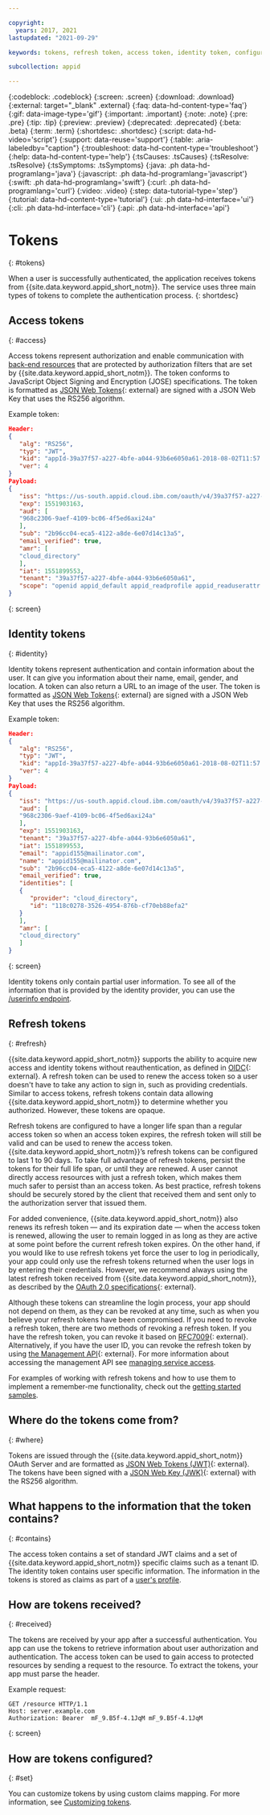 ```yaml
---

copyright:
  years: 2017, 2021
lastupdated: "2021-09-29"

keywords: tokens, refresh token, access token, identity token, configuration, authorization, authentication, app security, access, identity, refresh

subcollection: appid

---
```


{:codeblock: .codeblock}
{:screen: .screen}
{:download: .download}
{:external: target="_blank" .external}
{:faq: data-hd-content-type='faq'}
{:gif: data-image-type='gif'}
{:important: .important}
{:note: .note}
{:pre: .pre}
{:tip: .tip}
{:preview: .preview}
{:deprecated: .deprecated}
{:beta: .beta}
{:term: .term}
{:shortdesc: .shortdesc}
{:script: data-hd-video='script'}
{:support: data-reuse='support'}
{:table: .aria-labeledby="caption"}
{:troubleshoot: data-hd-content-type='troubleshoot'}
{:help: data-hd-content-type='help'}
{:tsCauses: .tsCauses}
{:tsResolve: .tsResolve}
{:tsSymptoms: .tsSymptoms}
{:java: .ph data-hd-programlang='java'}
{:javascript: .ph data-hd-programlang='javascript'}
{:swift: .ph data-hd-programlang='swift'}
{:curl: .ph data-hd-programlang='curl'}
{:video: .video}
{:step: data-tutorial-type='step'}
{:tutorial: data-hd-content-type='tutorial'}
{:ui: .ph data-hd-interface='ui'}
{:cli: .ph data-hd-interface='cli'}
{:api: .ph data-hd-interface='api'}


# Tokens
{: #tokens}

When a user is successfully authenticated, the application receives tokens from {{site.data.keyword.appid_short_notm}}. The service uses three main types of tokens to complete the authentication process.
{: shortdesc}


## Access tokens
{: #access}

Access tokens represent authorization and enable communication with [back-end resources](/docs/appid?topic=appid-backend) that are protected by authorization filters that are set by {{site.data.keyword.appid_short_notm}}. The token conforms to JavaScript Object Signing and Encryption (JOSE) specifications. The token is formatted as [JSON Web Tokens](https://jwt.io/introduction/){: external} are signed with a JSON Web Key that uses the RS256 algorithm.


Example token:
   ```json
   Header:
   {
      "alg": "RS256",
      "typ": "JWT",
      "kid": "appId-39a37f57-a227-4bfe-a044-93b6e6050a61-2018-08-02T11:57:43.401",
      "ver": 4
   }
   Payload:
   {
      "iss": "https://us-south.appid.cloud.ibm.com/oauth/v4/39a37f57-a227-4bfe-a044-93b6e6050a61",
      "exp": 1551903163,
      "aud": [
      "968c2306-9aef-4109-bc06-4f5ed6axi24a"
      ],
      "sub": "2b96cc04-eca5-4122-a8de-6e07d14c13a5",
      "email_verified": true,
      "amr": [
      "cloud_directory"
      ],
      "iat": 1551899553,
      "tenant": "39a37f57-a227-4bfe-a044-93b6e6050a61",
      "scope": "openid appid_default appid_readprofile appid_readuserattr appid_writeuserattr appid_authenticated"
   }
   ```
   {: screen}

## Identity tokens
{: #identity}

Identity tokens represent authentication and contain information about the user. It can give you information about their name, email, gender, and location. A token can also return a URL to an image of the user. The token is formatted as [JSON Web Tokens](https://jwt.io/introduction/){: external} are signed with a JSON Web Key that uses the RS256 algorithm.


Example token:
   ```json
   Header:
   {
      "alg": "RS256",
      "typ": "JWT",
      "kid": "appId-39a37f57-a227-4bfe-a044-93b6e6050a61-2018-08-02T11:57:43.401",
      "ver": 4
   }
   Payload:
   {
      "iss": "https://us-south.appid.cloud.ibm.com/oauth/v4/39a37f57-a227-4bfe-a044-93b6e6050a61",
      "aud": [
      "968c2306-9aef-4109-bc06-4f5ed6axi24a"
      ],
      "exp": 1551903163,
      "tenant": "39a37f57-a227-4bfe-a044-93b6e6050a61",
      "iat": 1551899553,
      "email": "appid155@mailinator.com",
      "name": "appid155@mailinator.com",
      "sub": "2b96cc04-eca5-4122-a8de-6e07d14c13a5",
      "email_verified": true,
      "identities": [
      {
         "provider": "cloud_directory",
         "id": "118c0278-3526-4954-876b-cf70eb88efa2"
      }
      ],
      "amr": [
      "cloud_directory"
      ]
   }
   ```
   {: screen}


Identity tokens only contain partial user information. To see all of the information that is provided by the identity provider, you can use the [/userinfo endpoint](/docs/appid?topic=appid-profiles#profile-predefined-access).

## Refresh tokens
{: #refresh}

{{site.data.keyword.appid_short_notm}} supports the ability to acquire new access and identity tokens without reauthentication, as defined in [OIDC](https://openid.net/specs/openid-connect-core-1_0.html#RefreshTokens){: external}. A refresh token can be used to renew the access token so a user doesn't have to take any action to sign in, such as providing credentials. Similar to access tokens, refresh tokens contain data allowing {{site.data.keyword.appid_short_notm}} to determine whether you authorized. However, these tokens are opaque.

Refresh tokens are configured to have a longer life span than a regular access token so when an access token expires, the refresh token will still be valid and can be used to renew the access token. {{site.data.keyword.appid_short_notm}}’s refresh tokens can be configured to last 1 to 90 days. To take full advantage of refresh tokens, persist the tokens for their full life span, or until they are renewed. A user cannot directly access resources with just a refresh token, which makes them much safer to persist than an access token. As best practice, refresh tokens should be securely stored by the client that received them and sent only to the authorization server that issued them.

For added convenience, {{site.data.keyword.appid_short_notm}} also renews its refresh token — and its expiration date — when the access token is renewed, allowing the user to remain logged in as long as they are active at some point before the current refresh token expires. On the other hand, if you would like to use refresh tokens yet force the user to log in periodically, your app could only use the refresh tokens returned when the user logs in by entering their credentials. However, we recommend always using the latest refresh token received from {{site.data.keyword.appid_short_notm}}, as described by the [OAuth 2.0 specifications](https://datatracker.ietf.org/doc/html/rfc6749.){: external}.


Although these tokens can streamline the login process, your app should not depend on them, as they can be revoked at any time, such as when you believe your refresh tokens have been compromised. If you need to revoke a refresh token, there are two methods of revoking a refresh token. If you have the refresh token, you can revoke it based on [RFC7009](https://datatracker.ietf.org/doc/html/rfc7009#section-2){: external}. Alternatively, if you have the user ID, you can revoke the refresh token by using [the Management API](https://us-south.appid.cloud.ibm.com/swagger-ui/#/){: external}. For more information about accessing the management API see [managing service access](/docs/appid?topic=appid-service-access-management#service-access-management).


For examples of working with refresh tokens and how to use them to implement a remember-me functionality, check out the [getting started samples](/docs/appid?topic=appid-getting-started#getting-started).


## Where do the tokens come from?
{: #where}

Tokens are issued through the {{site.data.keyword.appid_short_notm}} OAuth Server and are formatted as [JSON Web Tokens (JWT)](https://jwt.io/introduction/){: external}. The tokens have been signed with a [JSON Web Key (JWK)](https://datatracker.ietf.org/doc/html/rfc7517){: external} with the RS256 algorithm.

## What happens to the information that the token contains?
{: #contains}

The access token contains a set of standard JWT claims and a set of {{site.data.keyword.appid_short_notm}} specific claims such as a tenant ID. The identity token contains user specific information. The information in the tokens is stored as claims as part of a [user's profile](/docs/appid?topic=appid-profiles).

## How are tokens received?
{: #received}

The tokens are received by your app after a successful authentication. You app can use the tokens to retrieve information about user authorization and authentication. The access token can be used to gain access to protected resources by sending a request to the resource. To extract the tokens, your app must parse the header.

Example request:

   ```
   GET /resource HTTP/1.1
   Host: server.example.com
   Authorization: Bearer  mF_9.B5f-4.1JqM mF_9.B5f-4.1JqM
   ```
   {: screen}

## How are tokens configured?
{: #set}

You can customize tokens by using custom claims mapping. For more information, see [Customizing tokens](/docs/appid?topic=appid-customizing-tokens).
